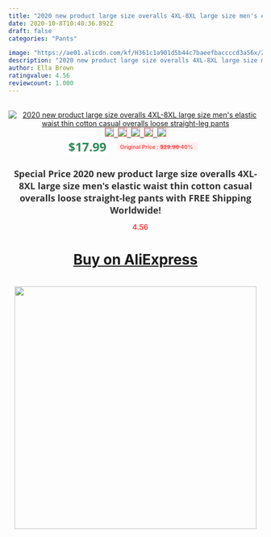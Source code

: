 ```yaml
---
title: "2020 new product large size overalls 4XL-8XL large size men's elastic waist thin cotton casual overalls loose straight-leg pants"
date: 2020-10-8T10:40:36.892Z
draft: false
categories: "Pants"

image: "https://ae01.alicdn.com/kf/H361c1a901d5b44c7baeefbaccccd3a56x/2020-new-product-large-size-overalls-4XL-8XL-large-size-men-s-elastic-waist-thin-cotton.jpg"
description: "2020 new product large size overalls 4XL-8XL large size men's elastic waist thin cotton casual overalls loose straight-leg pants"
author: Ella Brown
ratingvalue: 4.56
reviewcount: 1.000
---
```

<br>
<div style="text-align: center;">
<a href="https://s.click.aliexpress.com/e/_AqOXfJ" target="_blank" rel="nofollow noopener noreferrer"><img alt="2020 new product large size overalls 4XL-8XL large size men's elastic waist thin cotton casual overalls loose straight-leg pants" class="magnifier-image" src="https://ae01.alicdn.com/kf/H361c1a901d5b44c7baeefbaccccd3a56x/2020-new-product-large-size-overalls-4XL-8XL-large-size-men-s-elastic-waist-thin-cotton.jpg_640x640.jpg">
<br>
<img style="border:1px solid salmon" src="https://ae01.alicdn.com/kf/H361c1a901d5b44c7baeefbaccccd3a56x/2020-new-product-large-size-overalls-4XL-8XL-large-size-men-s-elastic-waist-thin-cotton.jpg_120x120.jpg">&nbsp;&nbsp;<img style="border:1px solid salmon" src="https://ae01.alicdn.com/kf/H8dec83dd2cb142d6826f23778cffb92aO/2020-new-product-large-size-overalls-4XL-8XL-large-size-men-s-elastic-waist-thin-cotton.jpg_120x120.jpg">&nbsp;&nbsp;<img style="border:1px solid salmon" src="https://ae01.alicdn.com/kf/Ha1e665eb11644efba918b67fec41eca8A/2020-new-product-large-size-overalls-4XL-8XL-large-size-men-s-elastic-waist-thin-cotton.jpg_120x120.jpg">&nbsp;&nbsp;<img style="border:1px solid salmon" src="https://ae01.alicdn.com/kf/He56a25653c2e4358873a4365015fcde8S/2020-new-product-large-size-overalls-4XL-8XL-large-size-men-s-elastic-waist-thin-cotton.jpg_120x120.jpg">&nbsp;&nbsp;<img style="border:1px solid salmon" src="https://ae01.alicdn.com/kf/H534bf88bc73a4e52b2f174a82a5eb387j/2020-new-product-large-size-overalls-4XL-8XL-large-size-men-s-elastic-waist-thin-cotton.jpg_120x120.jpg"></a></div><br0>
<div style="text-align: center;"><span style="background-color: white; border: 0px; box-sizing: border-box; color: seagreen; display: inline-block; font-family: &quot;open sans&quot; , &quot;arial&quot; , &quot;helvetica&quot; , sans-serif , &quot;heiti&quot;; font-size: 24px; font-stretch: inherit; font-weight: 700; line-height: inherit; margin: 0px 10px 0px 0px; padding: 0px; vertical-align: middle;">$17.99 </span>
<span style="background: rgb(255 , 241 , 241); border-radius: 3px; border: 0px; box-sizing: border-box; color: #ff4747; display: inline-block; font-family: inherit; font-size: 12px; font-stretch: inherit; font-style: inherit; font-variant: inherit; font-weight: 600; line-height: inherit; margin: 0px; padding: 2px 5px; transform: scale(0.9); vertical-align: middle;">Original Price : <b style="text-decoration: line-through;">$29.98 </b> 40%&nbsp;&nbsp;</span></div>
<h1 style="color: #333333; display: inline-block; font-family: &quot;open sans&quot; , &quot;arial&quot; , &quot;helvetica&quot; , sans-serif , &quot;heiti&quot;; font-size: 18px; font-stretch: inherit; font-weight: 700; text-align: center;">Special Price 2020 new product large size overalls 4XL-8XL large size men's elastic waist thin cotton casual overalls loose straight-leg pants with FREE Shipping Worldwide!</h1>
<div style="color: #ff4747; text-align: center;">
<img src="https://4.bp.blogspot.com/-M0ZcTcb-5uY/XleCXlxnR4I/AAAAAAAAAEc/OrjgMkXV1oMQFaCRZj5HQwOCBcu3w1FegCPcBGAYYCw/s1600/star.png" style="height: 15px;">&nbsp;<b>4.56</b></div>
<div class="button_cont" align="center"><a class="buynow_a" href="https://s.click.aliexpress.com/e/_AqOXfJ" target="_blank" rel="nofollow noopener noreferrer"><H1>Buy on AliExpress</H1></a></div><br>
<div class="separator" style="clear: both; text-align: center;">
<img src="https://lh3.googleusercontent.com/-pTy5HemUv9M/XlePHvY0dAI/AAAAAAAAAE4/0nX5iRUoIWY8eMW9Dpxeirr157OZliDIgCLcBGAsYHQ/s1600/badge.gif" width="480">
</div>

